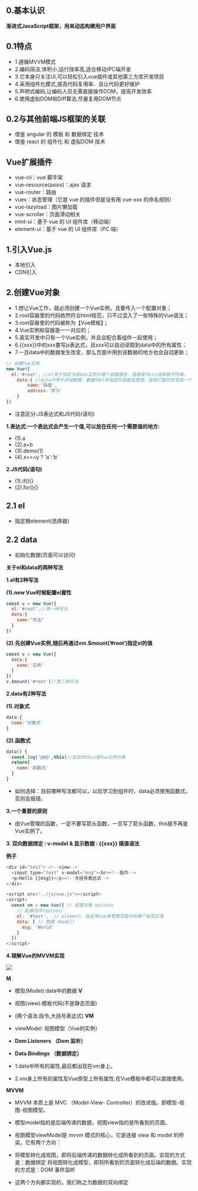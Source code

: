 ## 0.基本认识
**渐进式JavaScript框架，用来动态构建用户界面**
## 0.1特点
* 1.遵循MVVM模式
* 2.编码简洁,体积小,运行效率高,适合移动/PC端开发
* 3.它本身只关注UI,可以轻松引入vue插件或其他第三方库开发项目
* 4.采用组件化模式,提高代码复用率、且让代码更好维护
* 5.声明式编码,让编码人员无需直接操作DOM，提高开发效率
* 6.使用虚拟DOM和Diff算法,尽量复用DOM节点
## 0.2与其他前端JS框架的关联
* 借鉴 angular 的 模板 和 数据绑定 技术
* 借鉴 react 的 组件化 和 虚拟DOM 技术
## Vue扩展插件
* vue-cli：vue 脚手架
* vue-resource(axios)：ajax 请求
* vue-router：路由
* vuex：状态管理（它是 vue 的插件但是没有用 vue-xxx 的命名规则）
* vue-lazyload：图片懒加载
* vue-scroller：页面滑动相关
* mint-ui：基于 vue 的 UI 组件库（移动端）
* element-ui：基于 vue 的 UI 组件库（PC 端）
## 1.引入Vue.js
* 本地引入
* CDN引入
## 2.创建Vue对象
* 1.想让Vue工作，就必须创建一个Vue实例，且要传入一个配置对象；
* 2.root容器里的代码依然符合html规范，只不过混入了一些特殊的Vue语法；
* 3.root容器里的代码被称为【Vue模板】；
* 4.Vue实例和容器是一一对应的；
* 5.真实开发中只有一个Vue实例，并且会配合着组件一起使用；
* 6.{{xxx}}中的xxx要写js表达式，且xxx可以自动读取到data中的所有属性；
* 7.一旦data中的数据发生改变，那么页面中用到该数据的地方也会自动更新；
```js
// 创建Vue实例
new Vue({
  el:'#root', //el用于指定当前Vue实例为哪个容器服务，值通常为css选择器字符串。
	data:{ //data中用于存储数据，数据供el所指定的容器去使用，值我们暂时先写成一个对象。
		name:'插值',
		address:'学习'
	}
})
```
* 注意区分:JS表达式和JS代码(语句)

**1.表达式:一个表达式会产生一个值,可以放在任何一个需要值的地方:**
* (1).a
* (2).a+b
* (3).demo(1)
* (4).x===y ? 'a':'b'

**2.JS代码(语句)**
* (1).if(){}
* (2).for(){}

## 2.1 el
* 指定根element(选择器)
## 2.2 data
* 初始化数据(页面可以访问)

**关于el和data的两种写法**

**1.el有2种写法**

**(1).new Vue时候配置el属性**
```js
const v = new Vue({
  el:'#root',//第一种写法
  data:{
    name:"写法"
  }
})
```

**(2).先创建Vue实例,随后再通过vm.$mount(’#root‘)指定el的值**
```js
const v = new Vue({
  data:{
    name:'实例'
  }
})
v.$mount('#root')//第二种写法
```
**2.data有2种写法**

**(1).对象式**
```js
data:{
  name:'对象式'
}
```
**(2).函数式**
```js
data() {
  const.log('@@@',this)//此处的this是Vue实例对象
  return{
    name:'函数式'
  }
}
```
* 如何选择：目前哪种写法都可以，以后学习到组件时，data必须使用函数式，否则会报错。

**3.一个重要的原则**
* 由Vue管理的函数，一定不要写箭头函数，一旦写了箭头函数，this就不再是Vue实例了。

**3. 双向数据绑定 : v-model & 显示数据 : {{xxx}} 插值语法**

**例子**
```js
<div id="test"> <!--view-->
  <input type="text" v-model="msg"><br><!--指令-->
  <p>Hello {{msg}}</p><!--大括号表达式-->
</div>

<script src="../js/vue.js"></script>
<script>
  const vm = new Vue({ // 配置对象 options 
    // 配置选项(option)
    el: '#test',  // element: 指定用vue来管理页面中的哪个标签区域
    data: { // 数据（model）
      msg: 'World'
    }
  })
</script>
```
**4.理解Vue的MVVM实现**

![](https://img-blog.csdnimg.cn/img_convert/e33d54e38453afcef480b02df5e17f01.png)

**M**
* 模型(Model):data中的数据
**V**
* 视图(view):模板代码(不是静态页面)
* (两个语法:指令,大括号表达式)
**VM**
* viewModel: 视图模型（Vue的实例）
* **Dom Listeners （Dom 监听）**
* **Data Bindings （数据绑定）**

* 1.data中所有的属性,最后都出现在vm身上。
* 2.vm身上所有的属性及Vue原型上所有属性,在Vue模板中都可以直接使用。

**MVVM**
* MVVM 本质上是 MVC （Model-View- Controller）的改进版。即模型-视图-视图模型。

* 模型model指的是后端传递的数据，视图view指的是所看到的页面。

* 视图模型viewModel是 mvvm 模式的核心，它是连接 view 和 model 的桥梁。它有两个方向：

* 将模型转化成视图，即将后端传递的数据转化成所看到的页面。实现的方式是：数据绑定
将视图转化成模型，即将所看到的页面转化成后端的数据。实现的方式是：DOM 事件监听

* 这两个方向都实现的，我们称之为数据的双向绑定
